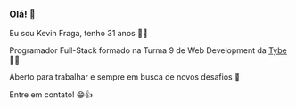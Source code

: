 ### Olá! 👋

Eu sou Kevin Fraga, tenho 31 anos :raising_hand_man:

Programador Full-Stack formado na Turma 9 de Web Development da [Tybe](https://www.betrybe.com/) :man_student:

Aberto para trabalhar e sempre em busca de novos desafios :briefcase:

Entre em contato! :grin::+1:

<!--
**KevinFraga/KevinFraga** is a ✨ _special_ ✨ repository because its `README.md` (this file) appears on your GitHub profile.

Here are some ideas to get you started:

- 🔭 I’m currently working on ...
- 🌱 I’m currently learning ...
- 👯 I’m looking to collaborate on ...
- 🤔 I’m looking for help with ...
- 💬 Ask me about ...
- 📫 How to reach me: ...
- 😄 Pronouns: ...
- ⚡ Fun fact: ...
-->
